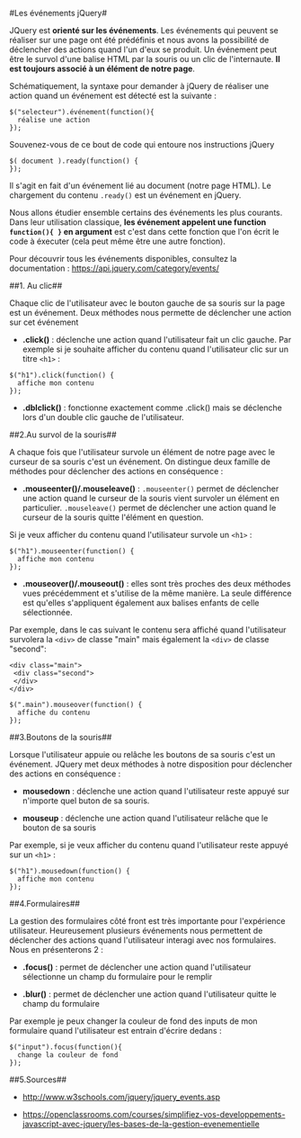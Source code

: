 #Les événements jQuery#

JQuery est **orienté sur les événements**. Les événements qui peuvent se réaliser sur une page ont été prédéfinis et nous avons la possibilité de déclencher des actions quand l'un d'eux se produit. Un événement peut être le survol d'une balise HTML par la souris ou un clic de l'internaute. **Il est toujours associé à un élément de notre page**.

Schématiquement, la syntaxe pour demander à jQuery de réaliser une action quand un événement est détecté est la suivante :

```
$("selecteur").événement(function(){
  réalise une action
});

```
Souvenez-vous de ce bout de code qui entoure nos instructions jQuery

```
$( document ).ready(function() {
});

```
Il s'agit en fait d'un événement lié au document (notre page HTML). Le chargement du contenu ```.ready()``` est un événement en jQuery.

Nous allons étudier ensemble certains des événements les plus courants. Dans leur utilisation classique, **les événement appelent une function ```function(){ }``` en argument** est c'est dans cette fonction que l'on écrit le code à éxecuter (cela peut même être une autre fonction).

 Pour découvrir tous les événements disponibles, consultez la documentation : https://api.jquery.com/category/events/

##1\. Au clic##

Chaque clic de l'utilisateur avec le bouton gauche de sa souris sur la page est un événement. Deux méthodes nous permette de déclencher une action sur cet événement

- **.click()** : déclenche une action quand l'utilisateur fait un clic gauche. Par exemple si je souhaite afficher du contenu quand l'utilisateur clic sur un titre ```<h1>``` :

```
$("h1").click(function() {
  affiche mon contenu
});

```

- **.dblclick()** : fonctionne exactement comme .click() mais se déclenche lors d'un double clic gauche de l'utilisateur.

##2\.Au survol de la souris##

A chaque fois que l'utilisateur survole un élément de notre page avec le curseur de sa souris c'est un événement. On distingue deux famille de méthodes pour déclencher des actions en conséquence :

- **.mouseenter()/.mouseleave()** : ```.mouseenter()``` permet de déclencher une action quand le curseur de la souris vient survoler un élément en particulier. ```.mouseleave()``` permet de déclencher une action quand le curseur de la souris quitte l'élément en question.

Si je veux afficher du contenu quand l'utilisateur survole un ```<h1>``` :

```
$("h1").mouseenter(function() {
  affiche mon contenu
});

```

- **.mouseover()/.mouseout()** : elles sont très proches des deux méthodes vues précédemment et s'utilise de la même manière. La seule différence est qu'elles s'appliquent également aux balises enfants de celle sélectionnée.

Par exemple, dans le cas suivant le contenu sera affiché quand l'utilisateur survolera la ```<div>``` de classe "main" mais également la ```<div>``` de classe "second":

```
<div class="main">
 <div class="second">
 </div>
</div>

```

```
$(".main").mouseover(function() {
  affiche du contenu
});

```

##3\.Boutons de la souris##

Lorsque l'utilisateur appuie ou relâche les boutons de sa souris c'est un événement. JQuery met deux méthodes à notre disposition pour déclencher des actions en conséquence :

- **mousedown** : déclenche une action quand l'utilisateur reste appuyé sur n'importe quel buton de sa souris.

- **mouseup** : déclenche une action quand l'utilisateur relâche que le bouton de sa souris

Par exemple, si je veux afficher du contenu quand l'utilisateur reste appuyé sur un ```<h1>``` :

```
$("h1").mousedown(function() {
  affiche mon contenu
});

```

##4\.Formulaires##

La gestion des formulaires côté front est très importante pour l'expérience utilisateur. Heureusement plusieurs événements nous permettent de déclencher des actions quand l'utilisateur interagi avec nos formulaires. Nous en présenterons 2 :

- **.focus()** : permet de déclencher une action quand l'utilisateur sélectionne un champ du formulaire pour le remplir

- **.blur()** : permet de déclencher une action quand l'utilisateur quitte le champ du formulaire

Par exemple je peux changer la couleur de fond des inputs de mon formulaire quand l'utilisateur est entrain d'écrire dedans :

```
$("input").focus(function(){
  change la couleur de fond
});

```

##5\.Sources##

- http://www.w3schools.com/jquery/jquery_events.asp

- https://openclassrooms.com/courses/simplifiez-vos-developpements-javascript-avec-jquery/les-bases-de-la-gestion-evenementielle

